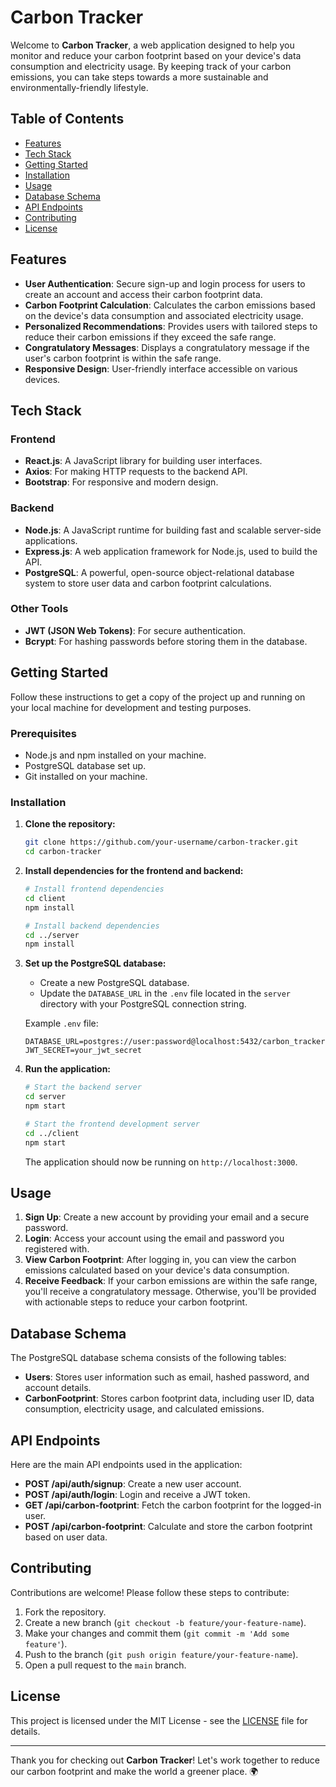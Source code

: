 # Carbon Tracker

Welcome to **Carbon Tracker**, a web application designed to help you monitor and reduce your carbon footprint based on your device's data consumption and electricity usage. By keeping track of your carbon emissions, you can take steps towards a more sustainable and environmentally-friendly lifestyle.

## Table of Contents

- [Features](#features)
- [Tech Stack](#tech-stack)
- [Getting Started](#getting-started)
- [Installation](#installation)
- [Usage](#usage)
- [Database Schema](#database-schema)
- [API Endpoints](#api-endpoints)
- [Contributing](#contributing)
- [License](#license)

## Features

- **User Authentication**: Secure sign-up and login process for users to create an account and access their carbon footprint data.
- **Carbon Footprint Calculation**: Calculates the carbon emissions based on the device's data consumption and associated electricity usage.
- **Personalized Recommendations**: Provides users with tailored steps to reduce their carbon emissions if they exceed the safe range.
- **Congratulatory Messages**: Displays a congratulatory message if the user's carbon footprint is within the safe range.
- **Responsive Design**: User-friendly interface accessible on various devices.

## Tech Stack

### Frontend
- **React.js**: A JavaScript library for building user interfaces.
- **Axios**: For making HTTP requests to the backend API.
- **Bootstrap**: For responsive and modern design.

### Backend
- **Node.js**: A JavaScript runtime for building fast and scalable server-side applications.
- **Express.js**: A web application framework for Node.js, used to build the API.
- **PostgreSQL**: A powerful, open-source object-relational database system to store user data and carbon footprint calculations.

### Other Tools
- **JWT (JSON Web Tokens)**: For secure authentication.
- **Bcrypt**: For hashing passwords before storing them in the database.

## Getting Started

Follow these instructions to get a copy of the project up and running on your local machine for development and testing purposes.

### Prerequisites

- Node.js and npm installed on your machine.
- PostgreSQL database set up.
- Git installed on your machine.

### Installation

1. **Clone the repository:**

   ```bash
   git clone https://github.com/your-username/carbon-tracker.git
   cd carbon-tracker
   ```

2. **Install dependencies for the frontend and backend:**

   ```bash
   # Install frontend dependencies
   cd client
   npm install
   
   # Install backend dependencies
   cd ../server
   npm install
   ```

3. **Set up the PostgreSQL database:**

   - Create a new PostgreSQL database.
   - Update the `DATABASE_URL` in the `.env` file located in the `server` directory with your PostgreSQL connection string.

   Example `.env` file:

   ```
   DATABASE_URL=postgres://user:password@localhost:5432/carbon_tracker
   JWT_SECRET=your_jwt_secret
   ```

4. **Run the application:**

   ```bash
   # Start the backend server
   cd server
   npm start
   
   # Start the frontend development server
   cd ../client
   npm start
   ```

   The application should now be running on `http://localhost:3000`.

## Usage

1. **Sign Up**: Create a new account by providing your email and a secure password.
2. **Login**: Access your account using the email and password you registered with.
3. **View Carbon Footprint**: After logging in, you can view the carbon emissions calculated based on your device's data consumption.
4. **Receive Feedback**: If your carbon emissions are within the safe range, you'll receive a congratulatory message. Otherwise, you'll be provided with actionable steps to reduce your carbon footprint.

## Database Schema

The PostgreSQL database schema consists of the following tables:

- **Users**: Stores user information such as email, hashed password, and account details.
- **CarbonFootprint**: Stores carbon footprint data, including user ID, data consumption, electricity usage, and calculated emissions.

## API Endpoints

Here are the main API endpoints used in the application:

- **POST /api/auth/signup**: Create a new user account.
- **POST /api/auth/login**: Login and receive a JWT token.
- **GET /api/carbon-footprint**: Fetch the carbon footprint for the logged-in user.
- **POST /api/carbon-footprint**: Calculate and store the carbon footprint based on user data.

## Contributing

Contributions are welcome! Please follow these steps to contribute:

1. Fork the repository.
2. Create a new branch (`git checkout -b feature/your-feature-name`).
3. Make your changes and commit them (`git commit -m 'Add some feature'`).
4. Push to the branch (`git push origin feature/your-feature-name`).
5. Open a pull request to the `main` branch.

## License

This project is licensed under the MIT License - see the [LICENSE](LICENSE) file for details.

---

Thank you for checking out **Carbon Tracker**! Let's work together to reduce our carbon footprint and make the world a greener place. 🌍
